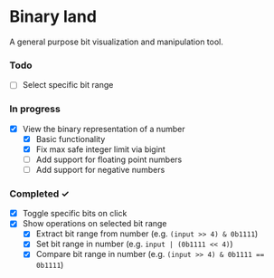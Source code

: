 # Binary land

A general purpose bit visualization and manipulation tool.


### Todo

- [ ] Select specific bit range

### In progress

- [x] View the binary representation of a number
  - [x] Basic functionality
  - [x] Fix max safe integer limit via bigint
  - [ ] Add support for floating point numbers
  - [ ] Add support for negative numbers

### Completed ✓

- [x] Toggle specific bits on click
- [x] Show operations on selected bit range
  - [x] Extract bit range from number (e.g. `(input >> 4) & 0b1111`)
  - [x] Set bit range in number (e.g. `input | (0b1111 << 4)`) 
  - [x] Compare bit range in number (e.g. `(input >> 4) & 0b1111 == 0b1111`)